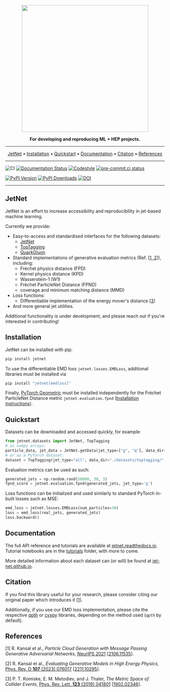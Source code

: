 <p align="center">
  <img width="400" src="https://raw.githubusercontent.com/rkansal47/JetNet/main/docs/_static/images/jetnetlogo.png" />
</p>

<p align="center">
<b>For developing and reproducing ML + HEP projects.</b>
</p>

______________________________________________________________________

<p align="center">
  <a href="#jetnet">JetNet</a> •
  <a href="#installation">Installation</a> •
  <a href="#quickstart">Quickstart</a> •
  <a href="#documentation">Documentation</a> •
  <a href="#citation">Citation</a> •
  <a href="#references">References</a>
</p>

______________________________________________________________________



![CI](https://github.com/jet-net/jetnet/actions/workflows/ci.yml/badge.svg)
[![Documentation Status](https://readthedocs.org/projects/jetnet/badge/?version=latest)](https://jetnet.readthedocs.io/en/latest/)
[![Codestyle](https://img.shields.io/badge/code%20style-black-000000.svg)](https://github.com/psf/black)
[![pre-commit.ci status](https://results.pre-commit.ci/badge/github/jet-net/JetNet/main.svg)](https://results.pre-commit.ci/latest/github/jet-net/JetNet/main)

[![PyPI Version](https://badge.fury.io/py/jetnet.svg)](https://pypi.org/project/jetnet/)
[![PyPI Downloads](https://pepy.tech/badge/jetnet)](https://pepy.tech/project/jetnet)
[![DOI](https://zenodo.org/badge/DOI/10.5281/zenodo.5598104.svg)](https://doi.org/10.5281/zenodo.5598104)



______________________________________________________________________

## JetNet

JetNet is an effort to increase accessibility and reproducibility in jet-based machine learning.

Currently we provide:
- Easy-to-access and standardised interfaces for the following datasets:
  - [JetNet](https://zenodo.org/record/6975118)
  - [TopTagging](https://zenodo.org/record/2603256)
  - [QuarkGluon](https://zenodo.org/record/3164691)
- Standard implementations of generative evaluation metrics (Ref. [[1, 2](#references)]), including:
  - Fréchet physics distance (FPD)
  - Kernel physics distance (KPD)
  - Wasserstein-1 (W1)
  - Fréchet ParticleNet Distance (FPND)
  - coverage and minimum matching distance (MMD)
- Loss functions:
  - Differentiable implementation of the energy mover's distance [[3](#references)]
- And more general jet utilities.


Additional functionality is under development, and please reach out if you're interested in contributing!


## Installation

JetNet can be installed with pip:

```bash
pip install jetnet
```

To use the differentiable EMD loss `jetnet.losses.EMDLoss`, additional libraries must be installed via

```bash
pip install "jetnet[emdloss]"
```

Finally, [PyTorch Geometric](https://github.com/pyg-team/pytorch_geometric) must be installed independently for the Fréchet ParticleNet Distance metric `jetnet.evaluation.fpnd` ([Installation instructions](https://github.com/pyg-team/pytorch_geometric#installation)).


## Quickstart

Datasets can be downloaded and accessed quickly, for example:

```python
from jetnet.datasets import JetNet, TopTagging
# as numpy arrays:
particle_data, jet_data = JetNet.getData(jet_type=["g", "q"], data_dir="./datasets/jetnet/")
# or as a PyTorch dataset:
dataset = TopTagging(jet_type="all", data_dir="./datasets/toptagging/", split="train")
```

Evaluation metrics can be used as such:

```python
generated_jets = np.random.rand(50000, 30, 3)
fpnd_score = jetnet.evaluation.fpnd(generated_jets, jet_type='g')
```

Loss functions can be initialized and used similarly to standard PyTorch in-built losses such as MSE:

```python
emd_loss = jetnet.losses.EMDLoss(num_particles=30)
loss = emd_loss(real_jets, generated_jets)
loss.backward()
```

## Documentation

The full API reference and tutorials are available at [jetnet.readthedocs.io](https://jetnet.readthedocs.io/en/latest/). Tutorial notebooks are in the [tutorials](tutorials) folder, with more to come.

More detailed information about each dataset can (or will) be found at [jet-net.github.io](https://jet-net.github.io/).

## Citation

If you find this library useful for your research, please consider citing our original paper which introduces it [[1](#references)].

<!--
```latex
@inproceedings{kansal21,
 author = {Raghav Kansal and Javier Duarte and Hao Su and Breno Orzari and Thiago Tomei and Maurizio Pierini and Mary Touranakou and Jean-Roch Vlimant and Dimitrios Gunopulos},
 booktitle = {Advances in Neural Information Processing Systems},
 editor = {H. Larochelle and M. Ranzato and R. Hadsell and M. F. Balcan and H. Lin},
 pages = {1--12},
 publisher = {Curran Associates, Inc.},
 title = {Particle Cloud Generation with Message Passing Generative Adversarial Networks},
 url = {https://proceedings.neurips.cc/paper/2020/file/0004d0b59e19461ff126e3a08a814c33-Paper.pdf},
 volume = {33},
 year = {2020}
}
``` -->

Additionally, if you use our EMD loss implementation, please cite the respective [qpth](https://locuslab.github.io/qpth/) or [cvxpy](https://github.com/cvxpy/cvxpy) libraries, depending on the method used (`qpth` by default).


## References

[1] R. Kansal et al., *Particle Cloud Generation with Message Passing Generative Adversarial Networks*, [NeurIPS 2021](https://proceedings.neurips.cc/paper/2021/hash/c8512d142a2d849725f31a9a7a361ab9-Abstract.html) [[2106.11535](https://arxiv.org/abs/2106.11535)].

[2] R. Kansal et al., *Evaluating Generative Models in High Energy Physics*, [Phys. Rev. D **107** (2023) 076017](https://doi.org/10.1103/PhysRevD.107.076017) [[2211.10295](https://arxiv.org/abs/2211.10295)].

[3] P. T. Komiske, E. M. Metodiev, and J. Thaler, _The Metric Space of Collider Events_, [Phys. Rev. Lett. __123__ (2019) 041801](https://doi.org/10.1103/PhysRevLett.123.041801) [[1902.02346](https://arxiv.org/abs/1902.02346)].

